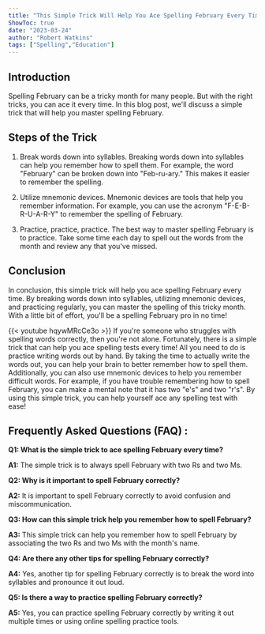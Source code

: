```yaml
---
title: "This Simple Trick Will Help You Ace Spelling February Every Time!"
ShowToc: true 
date: "2023-03-24"
author: "Robert Watkins" 
tags: ["Spelling","Education"]
---
```

## Introduction

Spelling February can be a tricky month for many people. But with the right tricks, you can ace it every time. In this blog post, we'll discuss a simple trick that will help you master spelling February.

## Steps of the Trick

1. Break words down into syllables. Breaking words down into syllables can help you remember how to spell them. For example, the word "February" can be broken down into "Feb-ru-ary." This makes it easier to remember the spelling.

2. Utilize mnemonic devices. Mnemonic devices are tools that help you remember information. For example, you can use the acronym "F-E-B-R-U-A-R-Y" to remember the spelling of February.

3. Practice, practice, practice. The best way to master spelling February is to practice. Take some time each day to spell out the words from the month and review any that you've missed.

## Conclusion

In conclusion, this simple trick will help you ace spelling February every time. By breaking words down into syllables, utilizing mnemonic devices, and practicing regularly, you can master the spelling of this tricky month. With a little bit of effort, you'll be a spelling February pro in no time!

{{< youtube hqywMRcCe3o >}} 
If you're someone who struggles with spelling words correctly, then you're not alone. Fortunately, there is a simple trick that can help you ace spelling tests every time! All you need to do is practice writing words out by hand. By taking the time to actually write the words out, you can help your brain to better remember how to spell them. Additionally, you can also use mnemonic devices to help you remember difficult words. For example, if you have trouble remembering how to spell February, you can make a mental note that it has two "e's" and two "r's". By using this simple trick, you can help yourself ace any spelling test with ease!

## Frequently Asked Questions (FAQ) :
**Q1: What is the simple trick to ace spelling February every time?**

**A1:** The simple trick is to always spell February with two Rs and two Ms.

**Q2: Why is it important to spell February correctly?**

**A2:** It is important to spell February correctly to avoid confusion and miscommunication.

**Q3: How can this simple trick help you remember how to spell February?**

**A3:** This simple trick can help you remember how to spell February by associating the two Rs and two Ms with the month's name. 

**Q4: Are there any other tips for spelling February correctly?**

**A4:** Yes, another tip for spelling February correctly is to break the word into syllables and pronounce it out loud.

**Q5: Is there a way to practice spelling February correctly?**

**A5:** Yes, you can practice spelling February correctly by writing it out multiple times or using online spelling practice tools.






